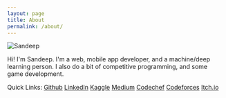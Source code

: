 ```yaml
---
layout: page
title: About
permalink: /about/
---
```


![Sandeep](https://media-exp1.licdn.com/dms/image/C5103AQG0uuvUgpuelQ/profile-displayphoto-shrink_200_200/0?e=1597276800&v=beta&t=GmDpOnFT9xng4WZ0n2S3qeKS--tW7-PeXTFeTqyp5wk)

Hi! I'm Sandeep. I'm a web, mobile app developer, and a machine/deep learning person. I also do a bit of competitive programming, and some game development.

Quick Links: [Github](https://github.com/HelioStrike) 
[LinkedIn](https://www.linkedin.com/in/sai-sandeep-mutyala/)
[Kaggle](https://www.kaggle.com/heliostriker)
[Medium](https://medium.com/@Cracin)
[Codechef](https://www.codechef.com/users/cerrax)
[Codeforces](https://codeforces.com/profile/cerrax)
[Itch.io](https://heliostrike.itch.io/)
